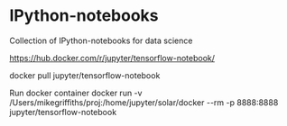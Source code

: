 # IPython-notebooks
Collection of IPython-notebooks for data science

https://hub.docker.com/r/jupyter/tensorflow-notebook/

docker pull jupyter/tensorflow-notebook

Run docker container
docker run -v /Users/mikegriffiths/proj:/home/jupyter/solar/docker --rm -p 8888:8888 jupyter/tensorflow-notebook



